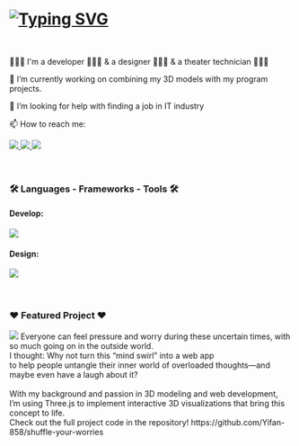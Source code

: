 <h1> 
<a href="https://git.io/typing-svg"><img src="https://readme-typing-svg.demolab.com?font=Roboto+Mono&weight=700&size=18&pause=1000&color=000000&center=true&vCenter=true&width=435&lines=Welcome+to+my+Github.+I'm+Yifan+Wang!" alt="Typing SVG" /></a>
</h1>

<br/>

🤹🏻‍♀️ I'm a developer 👩🏻‍💻 & a designer 👩🏻‍🎨 & a theater technician 👩🏻‍🔧

🌱 I’m currently working on combining my 3D models with my program projects.

🤔 I’m looking for help with finding a job in IT industry

📫 How to reach me: 

<a href="https://yifan-wang.dev/" target="_blank">
<img src="https://img.shields.io/badge/Portfolio-255E63?style=for-the-badge&logo=About.me&logoColor=white" target="_blank" />
</a>
<a href="www.linkedin.com/in/yifan-wang-dev" target="_blank">
<img src="https://img.shields.io/badge/LinkedIn-0077B5?style=for-the-badge&logo=linkedin&logoColor=white" target="_blank" />
</a>
<a href="mailto:dittoya@outlook.com" target="_blank">
<img src="https://img.shields.io/badge/Microsoft_Outlook-0078D4?style=for-the-badge&logo=microsoft-outlook&logoColor=white" target="_blank" />
</a>

<br/>
<br/>
<br/>
<h3>🛠 Languages - Frameworks - Tools 🛠</h3>
<h4>Develop:</h4>
<a href="https://skillicons.dev">
    <img src="https://skillicons.dev/icons?i=aws,cs,dotnet,react,javascript,ts,html,css,materialui,threejs,ember,express,nestjs,rails,mongodb,postgres,nodejs,ubuntu,docker,postman,git,vite" />
</a>
<h4>Design:</h4>
<a href="https://skillicons.dev">
    <img src="https://skillicons.dev/icons?i=figma,ps,ai,blender,sketchup" />
</a>
<br/>
<br/>
<br/>
<h3>❤️ Featured Project ❤️</h3>
<img src="https://github.com/Yifan-858/shuffle-your-worries/blob/main/media/preview.gif" />
Everyone can feel pressure and worry during these uncertain times, with so much going on in the outside world. <br/>
I thought: Why not turn this “mind swirl” into a web app <br/>
to help people untangle their inner world of overloaded thoughts—and maybe even have a laugh about it?<br/>
<br/>
With my background and passion in 3D modeling and web development,<br/>
I’m using Three.js to implement interactive 3D visualizations that bring this concept to life.<br/>
Check out the full project code in the repository! https://github.com/Yifan-858/shuffle-your-worries

<br/><br/><br/>

<!--
**Yifan-858/Yifan-858** is a ✨ _special_ ✨ repository because its `README.md` (this file) appears on your GitHub profile.

Here are some ideas to get you started:

- 🔭 I’m currently working on ...
- 🌱 I’m currently learning ...
- 👯 I’m looking to collaborate on ...
- 🤔 I’m looking for help with ...
- 💬 Ask me about ...
- 📫 How to reach me: ...
- 😄 Pronouns: ...
- ⚡ Fun fact: ...
-->
